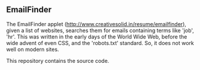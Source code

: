EmailFinder
-----------

The EmailFinder applet (http://www.creativesolid.in/resume/emailfinder), given a list of websites, searches them for emails containing terms like 'job', 'hr'.  This was written in the early days of the World Wide Web, before the wide advent of even CSS, and the 'robots.txt' standard.  So, it does not work well on modern sites.

This repository contains the source code.
